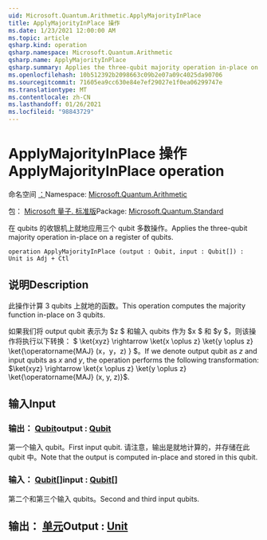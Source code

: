 ```yaml
---
uid: Microsoft.Quantum.Arithmetic.ApplyMajorityInPlace
title: ApplyMajorityInPlace 操作
ms.date: 1/23/2021 12:00:00 AM
ms.topic: article
qsharp.kind: operation
qsharp.namespace: Microsoft.Quantum.Arithmetic
qsharp.name: ApplyMajorityInPlace
qsharp.summary: Applies the three-qubit majority operation in-place on a register of qubits.
ms.openlocfilehash: 10b512392b2098663c09b2e07a09c4025da90706
ms.sourcegitcommit: 71605ea9cc630e84e7ef29027e1f0ea06299747e
ms.translationtype: MT
ms.contentlocale: zh-CN
ms.lasthandoff: 01/26/2021
ms.locfileid: "98843729"
---
```

# <a name="applymajorityinplace-operation"></a><span data-ttu-id="a1093-102">ApplyMajorityInPlace 操作</span><span class="sxs-lookup"><span data-stu-id="a1093-102">ApplyMajorityInPlace operation</span></span>

<span data-ttu-id="a1093-103">命名空间 [：](xref:Microsoft.Quantum.Arithmetic)</span><span class="sxs-lookup"><span data-stu-id="a1093-103">Namespace: [Microsoft.Quantum.Arithmetic](xref:Microsoft.Quantum.Arithmetic)</span></span>

<span data-ttu-id="a1093-104">包： [Microsoft 量子. 标准版](https://nuget.org/packages/Microsoft.Quantum.Standard)</span><span class="sxs-lookup"><span data-stu-id="a1093-104">Package: [Microsoft.Quantum.Standard](https://nuget.org/packages/Microsoft.Quantum.Standard)</span></span>


<span data-ttu-id="a1093-105">在 qubits 的收银机上就地应用三个 qubit 多数操作。</span><span class="sxs-lookup"><span data-stu-id="a1093-105">Applies the three-qubit majority operation in-place on a register of qubits.</span></span>

```qsharp
operation ApplyMajorityInPlace (output : Qubit, input : Qubit[]) : Unit is Adj + Ctl
```


## <a name="description"></a><span data-ttu-id="a1093-106">说明</span><span class="sxs-lookup"><span data-stu-id="a1093-106">Description</span></span>

<span data-ttu-id="a1093-107">此操作计算 3 qubits 上就地的函数。</span><span class="sxs-lookup"><span data-stu-id="a1093-107">This operation computes the majority function in-place on 3 qubits.</span></span>

<span data-ttu-id="a1093-108">如果我们将 output qubit 表示为 $z $ 和输入 qubits 作为 $x $ 和 $y $，则该操作将执行以下转换： $ \ket{xyz} \rightarrow \ket{x \oplus z} \ket{y \oplus z} \ket{\operatorname{MAJ} (x，y，z) } $。</span><span class="sxs-lookup"><span data-stu-id="a1093-108">If we denote output qubit as $z$ and input qubits as $x$ and $y$, the operation performs the following transformation: $\ket{xyz} \rightarrow \ket{x \oplus z} \ket{y \oplus z} \ket{\operatorname{MAJ} (x, y, z)}$.</span></span>

## <a name="input"></a><span data-ttu-id="a1093-109">输入</span><span class="sxs-lookup"><span data-stu-id="a1093-109">Input</span></span>

### <a name="output--qubit"></a><span data-ttu-id="a1093-110">输出： [Qubit](xref:microsoft.quantum.lang-ref.qubit)</span><span class="sxs-lookup"><span data-stu-id="a1093-110">output : [Qubit](xref:microsoft.quantum.lang-ref.qubit)</span></span>

<span data-ttu-id="a1093-111">第一个输入 qubit。</span><span class="sxs-lookup"><span data-stu-id="a1093-111">First input qubit.</span></span> <span data-ttu-id="a1093-112">请注意，输出是就地计算的，并存储在此 qubit 中。</span><span class="sxs-lookup"><span data-stu-id="a1093-112">Note that the output is computed in-place and stored in this qubit.</span></span>


### <a name="input--qubit"></a><span data-ttu-id="a1093-113">输入： [Qubit](xref:microsoft.quantum.lang-ref.qubit)[]</span><span class="sxs-lookup"><span data-stu-id="a1093-113">input : [Qubit](xref:microsoft.quantum.lang-ref.qubit)[]</span></span>

<span data-ttu-id="a1093-114">第二个和第三个输入 qubits。</span><span class="sxs-lookup"><span data-stu-id="a1093-114">Second and third input qubits.</span></span>



## <a name="output--unit"></a><span data-ttu-id="a1093-115">输出： [单元](xref:microsoft.quantum.lang-ref.unit)</span><span class="sxs-lookup"><span data-stu-id="a1093-115">Output : [Unit](xref:microsoft.quantum.lang-ref.unit)</span></span>

